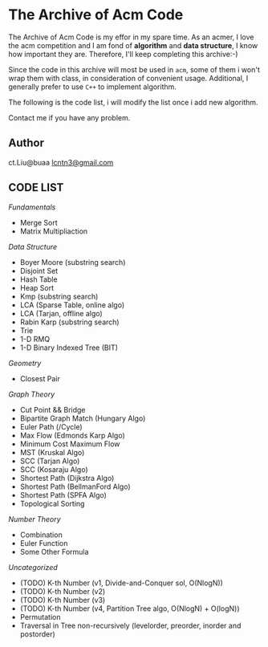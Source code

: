 The Archive of Acm Code
===
The Archive of Acm Code is my effor in my spare time. As an acmer, I love the acm competition and I am fond of  **algorithm** and **data structure**, I know how important they are. Therefore, I'll keep completing this archive:-)  

Since the code in this archive will most be used in `acm`, some of them i won't wrap them with class, in consideration of convenient usage. Additional, I generally prefer to use `C++` to implement algorithm.

The following is the code list, i will modify the list once i add new algorithm.  

Contact me if you have any problem.

Author
---
ct.Liu@buaa <lcntn3@gmail.com>

CODE LIST
---
*Fundamentals*

- Merge Sort
- Matrix Multipliaction

*Data Structure*  

- Boyer Moore (substring search)
- Disjoint Set
- Hash Table
- Heap Sort  
- Kmp (substring search)
- LCA (Sparse Table, online algo)
- LCA (Tarjan, offline algo)
- Rabin Karp (substring search)
- Trie  
- 1-D RMQ
- 1-D Binary Indexed Tree (BIT)

*Geometry*  

- Closest Pair

*Graph Theory*  

- Cut Point && Bridge
- Bipartite Graph Match (Hungary Algo)
- Euler Path (/Cycle)
- Max Flow (Edmonds Karp Algo)
- Minimum Cost Maximum Flow
- MST (Kruskal Algo)
- SCC (Tarjan Algo)
- SCC (Kosaraju Algo)
- Shortest Path (Dijkstra Algo)
- Shortest Path (BellmanFord Algo)
- Shortest Path (SPFA Algo)
- Topological Sorting

*Number Theory*

- Combination
- Euler Function
- Some Other Formula

*Uncategorized*

- (TODO) K-th Number (v1, Divide-and-Conquer sol, O(NlogN))
- (TODO) K-th Number (v2)
- (TODO) K-th Number (v3)
- (TODO) K-th Number (v4, Partition Tree algo, O(NlogN) + O(logN))
- Permutation
- Traversal in Tree non-recursively (levelorder, preorder, inorder and postorder)
